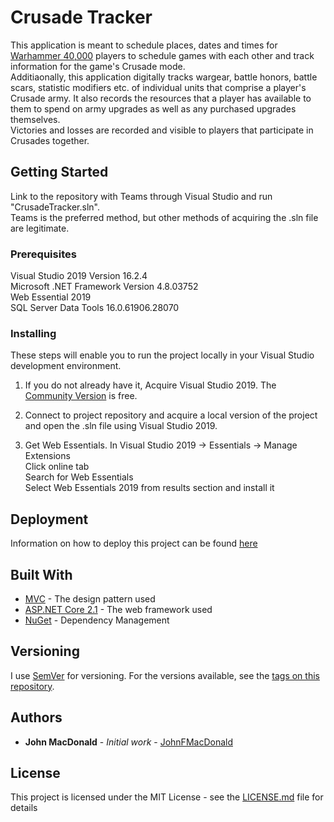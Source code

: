 # Crusade Tracker

This application is meant to schedule places, dates and times for [Warhammer 40,000](https://www.warhammer-community.com/) players to schedule games with each other and track information for the game's Crusade mode.  
Additiaonally, this application digitally tracks wargear, battle honors, battle scars, statistic modifiers etc. of individual units that comprise a player's Crusade army. It also records the resources that a player has available to them to spend on army upgrades as well as any purchased upgrades themselves.  
Victories and losses are recorded and visible to players that participate in Crusades together.


## Getting Started

Link to the repository with Teams through Visual Studio and run "CrusadeTracker.sln".  
Teams is the preferred method, but other methods of acquiring the .sln file are legitimate. 


### Prerequisites

Visual Studio 2019 Version 16.2.4  
Microsoft .NET Framework Version 4.8.03752  
Web Essential 2019  
SQL Server Data Tools 16.0.61906.28070  


### Installing

These steps will enable you to run the project locally in your Visual Studio development environment.

1. If you do not already have it, Acquire Visual Studio 2019. The [Community Version](https://visualstudio.microsoft.com/vs/) is free.

2. Connect to project repository and acquire a local version of the project and open the .sln file using Visual Studio 2019.

3. Get Web Essentials.
      In Visual Studio 2019 -> Essentials -> Manage Extensions  
      Click online tab  
      Search for Web Essentials  
      Select Web Essentials 2019 from results section and install it


## Deployment

Information on how to deploy this project can be found [here](https://docs.microsoft.com/en-us/aspnet/core/host-and-deploy/?view=aspnetcore-2.1)


## Built With
* [MVC](https://dotnet.microsoft.com/apps/aspnet/mvc) - The design pattern used  
* [ASP.NET Core 2.1](https://dotnet.microsoft.com/learn/aspnet/what-is-aspnet-core) - The web framework used  
* [NuGet](https://https://www.nuget.org/) - Dependency Management


## Versioning

I use [SemVer](http://semver.org/) for versioning. For the versions available, see the [tags on this repository](https://github.com/your/project/tags). 


## Authors

* **John MacDonald** - *Initial work* - [JohnFMacDonald](https://github.com/JohnFMacDonald)

## License

This project is licensed under the MIT License - see the [LICENSE.md](LICENSE.md) file for details

